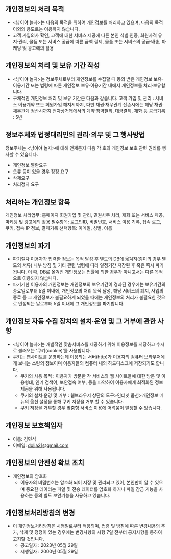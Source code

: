 ## 개인정보의 처리 목적
- <냥이야 놀자>는 다음의 목적을 위하여 개인정보를 처리하고 있으며, 다음의 목적 이외의 용도로는 이용하지 않습니다.
- 고객 가입의사 확인, 고객에 대한 서비스 제공에 따른 본인 식별·인증, 회원자격 유지·관리, 물품 또는 서비스 공급에 따른 금액 결제, 물품 또는 서비스의 공급·배송, 마케팅 및 광고에의 활용

## 개인정보의 처리 및 보유 기간 작성
- <냥이야 놀자>는 정보주체로부터 개인정보를 수집할 때 동의 받은 개인정보 보유·이용기간 또는 법령에 따른 개인정보 보유·이용기간 내에서 개인정보를 처리·보유합니다.
- 구체적인 개인정보 처리 및 보유 기간은 다음과 같습니다.
고객 가입 및 관리 : 서비스 이용계약 또는 회원가입 해지시까지, 다만 채권·채무관계 잔존시에는 해당 채권·채무관계 정산시까지
전자상거래에서의 계약·청약철회, 대금결제, 재화 등 공급기록 : 5년

## 정보주체와 법정대리인의 권리·의무 및 그 행사방법
정보주체는 <냥이야 놀자>에 대해 언제든지 다음 각 호의 개인정보 보호 관련 권리를 행사할 수 있습니다.
- 개인정보 열람요구
- 오류 등이 있을 경우 정정 요구
- 삭제요구
- 처리정지 요구

## 처리하는 개인정보 항목
개인정보 처리업무: 홈페이지 회원가입 및 관리, 민원사무 처리, 재화 또는 서비스 제공, 마케팅 및 광고에의 활용
필수항목: 로그인ID, 비밀번호, 서비스 이용 기록, 접속 로그, 쿠키, 접속 IP 정보, 결제기록
선택항목: 이메일, 성별, 이름

## 개인정보의 파기
- 파기절차
이용자가 입력한 정보는 목적 달성 후 별도의 DB에 옮겨져(종이의 경우 별도의 서류) 내부 방침 및 기타 관련 법령에 따라 일정기간 저장된 후 혹은 즉시 파기됩니다. 이 때, DB로 옮겨진 개인정보는 법률에 의한 경우가 아니고서는 다른 목적으로 이용되지 않습니다.
- 파기기한
이용자의 개인정보는 개인정보의 보유기간이 경과된 경우에는 보유기간의 종료일로부터 5일 이내에, 개인정보의 처리 목적 달성, 해당 서비스의 폐지, 사업의 종료 등 그 개인정보가 불필요하게 되었을 때에는 개인정보의 처리가 불필요한 것으로 인정되는 날로부터 5일 이내에 그 개인정보를 파기합니다.

## 개인정보 자동 수집 장치의 설치·운영 및 그 거부에 관한 사항
- <냥이야 놀자>는 개별적인 맞춤서비스를 제공하기 위해 이용정보를 저장하고 수시로 불러오는 ‘쿠키(cookie)’를 사용합니다.
- 쿠키는 웹사이트를 운영하는데 이용되는 서버(http)가 이용자의 컴퓨터 브라우저에게 보내는 소량의 정보이며 이용자들의 컴퓨터 내의 하드디스크에 저장되기도 합니다.
  - 쿠키의 사용 목적 : 이용자가 방문한 각 서비스와 웹 사이트들에 대한 방문 및 이용형태, 인기 검색어, 보안접속 여부, 등을 파악하여 이용자에게 최적화된 정보 제공을 위해 사용됩니다.
  - 쿠키의 설치·운영 및 거부 : 웹브라우저 상단의 도구>인터넷 옵션>개인정보 메뉴의 옵션 설정을 통해 쿠키 저장을 거부 할 수 있습니다.
  - 쿠키 저장을 거부할 경우 맞춤형 서비스 이용에 어려움이 발생할 수 있습니다.
## 개인정보 보호책임자
- 이름: 김민석
- 이메일: dolja21@gmail.com
## 개인정보의 안전성 확보 조치
- 개인정보의 암호화
  - 이용자의 비밀번호는 암호화 되어 저장 및 관리되고 있어, 본인만이 알 수 있으며 중요한 데이터는 파일 및 전송 데이터를 암호화 하거나 파일 잠금 기능을 사용하는 등의 별도 보안기능을 사용하고 있습니다.

## 개인정보처리방침의 변경
- 이 개인정보처리방침은 시행일로부터 적용되며, 법령 및 방침에 따른 변경내용의 추가, 삭제 및 정정이 있는 경우에는 변경사항의 시행 7일 전부터 공지사항을 통하여 고지할 것입니다.
  - 공고일자 : 2023년 05월 29일
  - 시행일자 : 2000년 05월 29일